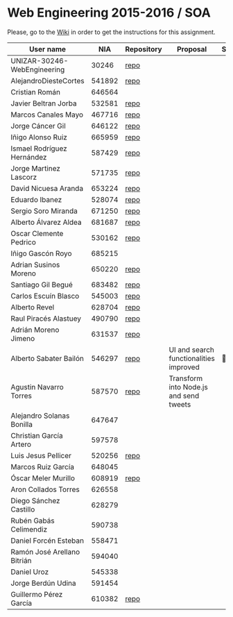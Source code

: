 # Web Engineering 2015-2016 / SOA
Please, go to the [Wiki](https://github.com/UNIZAR-30246-WebEngineering/Laboratory-5-SOA/wiki) in order to get the instructions for this assignment.


User name | NIA |Repository|Proposal|Score
----------|-----|----------|--------|-----
UNIZAR-30246-WebEngineering |30246 | [repo](https://github.com/UNIZAR-30246-WebEngineering/Laboratory-5-SOA)
AlejandroDiesteCortes | 541892 | [repo](https://github.com/AlejandroDiesteCortes/Laboratory-5-SOA)
Cristian Román |646564
Javier Beltran Jorba | 532581 | [repo](https://github.com/MrJavo94/Laboratory-5-SOA)
Marcos Canales Mayo | 467716 | [repo](https://github.com/MarcosCM/Laboratory-5-SOA)
Jorge Cáncer Gil | 646122 | [repo](https://github.com/jorcox/Laboratory-5-SOA)
Iñigo Alonso Ruiz | 665959 | [repo](https://github.com/Shathe/Laboratory-5-SOA)
Ismael Rodríguez Hernández | 587429 | [repo](https://github.com/ismaro3/Laboratory-5-SOA)
Jorge Martinez Lascorz | 571735 | [repo](https://github.com/JorgeCoke/Laboratory-5-SOA)
David Nicuesa Aranda | 653224 | [repo](https://github.com/Nicu1309/Laboratory-5-SOA)
Eduardo Ibanez | 528074 | [repo](https://github.com/EduIbanez/Laboratory-5-SOA)
Sergio Soro Miranda | 671250 | [repo](https://github.com/teruyi/Laboratory-5-SOA)
Alberto Álvarez Aldea | 681687 | [repo](https://github.com/albert17/Laboratory-5-SOA)
Oscar Clemente Pedrico | 530162| [repo](https://github.com/OscarClemente/Laboratory-5-SOA)
Iñigo Gascón Royo | 685215
Adrian Susinos Moreno | 650220 | [repo](https://github.com/ader9/Laboratory-5-SOA)
Santiago Gil Begué | 683482 | [repo](https://github.com/Santi-7/Laboratory-5-SOA)
Carlos Escuín Blasco | 545003 | [repo](https://github.com/xarlieskin/Laboratory-5-SOA)
Alberto Revel | 628704 | [repo](https://github.com/albertorevel/Laboratory-5-SOA)
Raul Piracés Alastuey | 490790 | [repo](https://github.com/piraces/Laboratory-5-SOA)
Adrián Moreno Jimeno | 631537 | [repo](https://github.com/Adriem/Laboratory-5-SOA)
Alberto Sabater Bailón | 546297 | [repo](https://github.com/asabater94/Laboratory-5-SOA) | UI and search functionalities improved | :gift:
Agustin Navarro Torres | 587570|[repo](https://github.com/SirBargus/Laboratory-5-SOA)|Transform into Node.js and send tweets
Alejandro Solanas Bonilla | 647647
Christian García Artero | 597578
Luis Jesus Pellicer | 520256 | [repo](https://github.com/luisjesuspellicer/Laboratory-5-SOA)
Marcos Ruiz García | 648045
Óscar Meler Murillo | 608919 | [repo](https://github.com/oscarmeler/Laboratory-5-SOA)
Aron Collados Torres | 626558
Diego Sánchez Castillo | 628279
Rubén Gabás Celimendiz | 590738
Daniel Forcén Esteban | 558471
Ramón José Arellano Bitrián | 594040
Daniel Uroz | 545338
Jorge Berdún Udina | 591454
Guillermo Pérez García | 610382 | [repo](https://github.com/guillepg/Laboratory-5-SOA)
